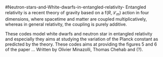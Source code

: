 #Neutron-stars-and-White-dwarfs-in-entangled-relativity-
Entangled relativity is a recent theory of gravity based on a f($R,\mathcal{L}_m$) action in four dimensions, where spacetime and matter are coupled multiplicatively, whereas in general relativity, the coupling is purely additive. 

These codes model white dwarfs and neutron star in entangled relativity and especially they aims at studying the variation of the Planck constant as predicted by the theory.
These codes aims at providing the figures 5 and 6 of the paper ... Written by Olivier Minazolli, Thomas Chehab and (?). 


